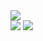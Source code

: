 <!--<div align=>
   <h2><strong>Hi, i'm Ruben <img src="https://media.giphy.com/media/hvRJCLFzcasrR4ia7z/giphy.gif" width="30" ></strong></h2>
   <p>Coding since 2018</p>
</div>

[![React](https://img.shields.io/badge/-react-blue?style=for-the-badge&logoColor=black&logo=react&color=61DAFB)](https://github.com/juanpeter?tab=repositories&q=react&type=&language=)
[![NodeJS](https://img.shields.io/badge/-node.js-green?style=for-the-badge&logoColor=white&logo=node.js&color=339933)]()

<p align=""> <img src="https://komarev.com/ghpvc/?username=RubenFontes&color=blue" alt="Profile views" /> </p>

<p align="">
<img width="334px" src="https://github-readme-stats.vercel.app/api/top-langs/?username=RubenFontes&layout=compact&theme=github_dark"/>
</p>
-->


<div align="left" width="100%">
   <img width="" src="http://github-profile-summary-cards.vercel.app/api/cards/profile-details?username=RubenFontes&theme=github_dark"/>
</div>

<div align="left" width="100%"> 
   <img width="" src="http://github-profile-summary-cards.vercel.app/api/cards/stats?username=RubenFontes&theme=github_dark"/>
   <img width="" src="http://github-profile-summary-cards.vercel.app/api/cards/most-commit-language?username=RubenFontes&theme=github_dark"/>
</div>

